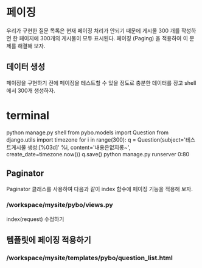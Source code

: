 # 페이징
우리가 구현한 질문 목록은 현재 페이징 처리가 안되기 때문에 게시물 300 개를 작성하면 한 페이지에 300개의 게시물이 모두 표시된다. 
페이징 (Paging) 을 적용하여 이 문제를 해결해 보자.

## 데이터 생성
페이징을 구현하기 전에 페이징을 테스트할 수 있을 정도로 충분한 데이터를 장고 shell에서 300개 생성하자.

# terminal
python manage.py shell
from pybo.models import Question
from django.utils import timezone
for i in range(300):
    q = Question(subject='테스트게시물 생성:[%03d]' %i, content='내용은없지롱~', create_date=timezone.now())
    q.save()
python manage.py runserver 0:80


## Paginator
Paginator 클래스를 사용하여 다음과 같이 index 함수에 페이징 기능을 적용해 보자.

### /workspace/mysite/pybo/views.py
index(request) 수정하기

## 템플릿에 페이징 적용하기
### /workspace/mysite/templates/pybo/question_list.html